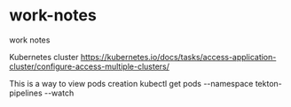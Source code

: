 # work-notes
work notes

Kubernetes cluster
https://kubernetes.io/docs/tasks/access-application-cluster/configure-access-multiple-clusters/


This is a way to view pods creation
kubectl get pods --namespace tekton-pipelines --watch
